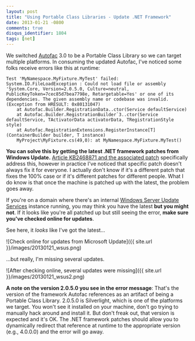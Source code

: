 ```yaml
---
layout: post
title: "Using Portable Class Libraries - Update .NET Framework"
date: 2013-01-21 -0800
comments: true
disqus_identifier: 1804
tags: [net]
---
```

We switched [Autofac](https://autofac.googlecode.com) 3.0 to be a
Portable Class Library so we can target multiple platforms. In consuming
the updated Autofac, I've noticed some folks receive errors like this at
runtime:

    Test 'MyNamespace.MyFixture.MyTest' failed: System.IO.FileLoadException : Could not load file or assembly 'System.Core, Version=2.0.5.0, Culture=neutral, PublicKeyToken=7cec85d7bea7798e, Retargetable=Yes' or one of its dependencies. The given assembly name or codebase was invalid. (Exception from HRESULT: 0x80131047)
        at Autofac.Builder.RegistrationData..ctor(Service defaultService)
        at Autofac.Builder.RegistrationBuilder`3..ctor(Service defaultService, TActivatorData activatorData, TRegistrationStyle style)
        at Autofac.RegistrationExtensions.RegisterInstance[T](ContainerBuilder builder, T instance)
        MyProject\MyFixture.cs(49,0): at MyNamespace.MyFixture.MyTest()

**You can solve this by getting the latest .NET framework patches from
Windows Update.** [Article KB2468871 and the associated
patch](http://support.microsoft.com/kb/2468871) specifically address
this, however in practice I've noticed that specific patch doesn't
always fix it for everyone. I actually don't know if it's a different
patch that fixes the 100% case or if it's different patches for
different people. What I do know is that once the machine is patched up
with the latest, the problem goes away.

If you're on a domain where there's an internal [Windows Server Update
Services](http://technet.microsoft.com/en-us/windowsserver/bb332157.aspx)
instance running, you may think you have the latest **but you might
not**. If it looks like you're all patched up but still seeing the
error, **make sure you've checked online for updates**.

See here, it *looks* like I've got the latest…

![Check online for updates from Microsoft
Update]({{ site.url }}/images/20130121_wsus.png)

…but really, I'm missing several updates.

![After checking online, several updates were
missing]({{ site.url }}/images/20130121_wsus2.png)

**A note on the version 2.0.5.0 you see in the error message**: That's
the version of the framework Autofac references as an artifact of being
a Portable Class Library. 2.0.5.0 is Silverlight, which is one of the
platforms we target. You won't see it installed on your machine, don't
go trying to manually hack around and install it. But don't freak out,
that version is expected and it's OK. The .NET framework patches should
allow you to dynamically redirect that reference at runtime to the
appropriate version (e.g., 4.0.0.0) and the error will go away.

